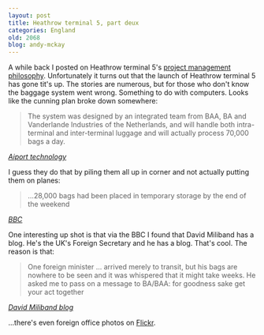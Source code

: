 ```yaml
---
layout: post
title: Heathrow terminal 5, part deux
categories: England
old: 2068
blog: andy-mckay
---
```

<p>A while back I posted on Heathrow terminal 5's <a href="https://mckay.pub/blog/andy/1941/">project management philosophy</a>. Unfortunately it turns out that the launch of Heathrow terminal 5 has gone tit's up. The stories are numerous, but for those who don't know the baggage system went wrong. Something to do with computers. Looks like the cunning plan broke down somewhere:</p>
<blockquote>
The system was designed by an integrated team from BAA, BA and Vanderlande Industries of the Netherlands, and will handle both intra-terminal and inter-terminal luggage and will actually process 70,000 bags a day.
</blockquote>
<cite><a href="http://www.airport-technology.com/projects/heathrow5/">Aiport technology</a></cite>
<p>I guess they do that by piling them all up in corner and not actually putting them on planes:</p>
<blockquote>
...28,000 bags had been placed in temporary storage by the end of the weekend
</blockquote>
<cite><a href="http://news.bbc.co.uk/2/hi/uk_news/7323198.stm">BBC</a></cite>
<p>One interesting up shot is that via the BBC I found that David Miliband has a blog. He's the UK's Foreign Secretary and he has a blog. That's cool. The reason is that:</p>
<blockquote>
One foreign minister ... arrived merely to transit, but his bags are nowhere to be seen and it was whispered that it might take weeks. He asked me to pass on a message to BA/BAA: for goodness sake get your act together</blockquote>
<cite><a href="https://blogs.fco.gov.uk/roller/miliband/entry/tearing_your_hair_out">David Miliband blog</a></cite>
<p>...there's even foreign office photos on <a href="http://www.flickr.com/photos/foreignoffice">Flickr</a>.</p> 